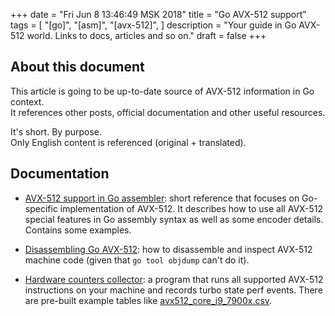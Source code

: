 +++
date = "Fri Jun  8 13:46:49 MSK 2018"
title = "Go AVX-512 support"
tags = [
    "[go]",
    "[asm]",
    "[avx-512]",
]
description = "Your guide in Go AVX-512 world. Links to docs, articles and so on."
draft = false
+++

## About this document

This article is going to be up-to-date source of AVX-512 information in Go context.  
It references other posts, official documentation and other useful resources.

It's short. By purpose.  
Only English content is referenced (original + translated).

## Documentation

* [AVX-512 support in Go assembler](https://software.intel.com/en-us/articles/avx-512-support-in-go-assembler):
  short reference that focuses on Go-specific implementation of AVX-512.
  It describes how to use all AVX-512 special features in Go assembly syntax as well as some encoder details.
  Contains some examples.

* [Disassembling Go AVX-512](/post/disassembling-go-avx512):
  how to disassemble and inspect AVX-512 machine code (given that `go tool objdump` can't do it).

* [Hardware counters collector](https://github.com/intel-go/avx512counters):
  a program that runs all supported AVX-512 instructions on your machine and records turbo state perf events.
  There are pre-built example tables like [avx512_core_i9_7900x.csv](https://github.com/intel-go/avx512counters/blob/master/avx512_core_i9_7900x.csv).
